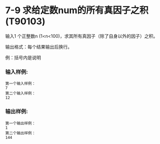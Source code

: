 # 7-9 求给定数num的所有真因子之积(T90103)
输入1 个正整数n (1<n<100)，求其所有真因子（除了自身以外的因子）之积。

输出格式：每个结果输出后换行。

例：括号内是说明

### 输入样例:

    
    
    第一个输入样例： 
    7
    第二个输入样例：
    12
    

### 输出样例:

    
    
    第一个输出样例：
    1
    第二个输出样例：
    144
    

